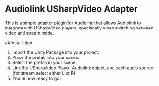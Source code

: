 # Audiolink USharpVideo Adapter

This is a simple adapter plugin for Audiolink that allows Audiolink to integrate with USharpVideo players, specifically when switching between video and stream mode.

##Installation
1. Import the Unity Package into your project.
2. Place the prefab into your scene.
3. Select the prefab in your scene.
4. Link the USharpVideo Player, Audiolink object, and each audio source. (for stream select either L or R)
5. You're now ready to go!
